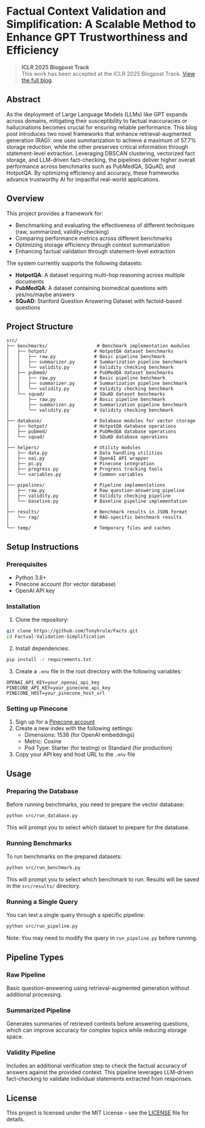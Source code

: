 # Factual Context Validation and Simplification: A Scalable Method to Enhance GPT Trustworthiness and Efficiency

> **ICLR 2025 Blogpost Track**  
> This work has been accepted at the ICLR 2025 Blogpost Track. [View the full blog](https://d2jud02ci9yv69.cloudfront.net/2025-04-28-factual-validation-simplification-192/blog/factual-validation-simplification/).

## Abstract

As the deployment of Large Language Models (LLMs) like GPT expands across domains, mitigating their susceptibility to factual inaccuracies or hallucinations becomes crucial for ensuring reliable performance. This blog post introduces two novel frameworks that enhance retrieval-augmented generation (RAG): one uses summarization to achieve a maximum of 57.7% storage reduction, while the other preserves critical information through statement-level extraction. Leveraging DBSCAN clustering, vectorized fact storage, and LLM-driven fact-checking, the pipelines deliver higher overall performance across benchmarks such as PubMedQA, SQuAD, and HotpotQA. By optimizing efficiency and accuracy, these frameworks advance trustworthy AI for impactful real-world applications.

## Overview

This project provides a framework for:
- Benchmarking and evaluating the effectiveness of different techniques (raw, summarized, validity-checking)
- Comparing performance metrics across different benchmarks
- Optimizing storage efficiency through context summarization
- Enhancing factual validation through statement-level extraction

The system currently supports the following datasets:
- **HotpotQA**: A dataset requiring multi-hop reasoning across multiple documents
- **PubMedQA**: A dataset containing biomedical questions with yes/no/maybe answers
- **SQuAD**: Stanford Question Answering Dataset with factoid-based questions

## Project Structure

```
src/
├── benchmarks/                  # Benchmark implementation modules
│   ├── hotpot/                 # HotpotQA dataset benchmarks
│   │   ├── raw.py              # Basic pipeline benchmark
│   │   ├── summarizer.py       # Summarization pipeline benchmark
│   │   └── validity.py         # Validity checking benchmark
│   ├── pubmed/                 # PubMedQA dataset benchmarks
│   │   ├── raw.py              # Basic pipeline benchmark
│   │   ├── summarizer.py       # Summarization pipeline benchmark
│   │   └── validity.py         # Validity checking benchmark
│   └── squad/                  # SQuAD dataset benchmarks
│       ├── raw.py              # Basic pipeline benchmark
│       ├── summarizer.py       # Summarization pipeline benchmark
│       └── validity.py         # Validity checking benchmark
│
├── database/                   # Database modules for vector storage
│   ├── hotpot/                 # HotpotQA database operations
│   ├── pubmed/                 # PubMedQA database operations
│   └── squad/                  # SQuAD database operations
│
├── helpers/                    # Utility modules
│   ├── data.py                 # Data handling utilities
│   ├── oai.py                  # OpenAI API wrapper
│   ├── pc.py                   # Pinecone integration
│   ├── progress.py             # Progress tracking tools
│   └── variables.py            # Common variables
│
├── pipelines/                  # Pipeline implementations
│   ├── raw.py                  # Raw question-answering pipeline
│   ├── validity.py             # Validity checking pipeline
│   └── baseline.py             # Baseline pipeline implementation
│
├── results/                    # Benchmark results in JSON format
│   └── rag/                    # RAG-specific benchmark results
│
└── temp/                       # Temporary files and caches
```

## Setup Instructions

### Prerequisites

- Python 3.8+
- Pinecone account (for vector database)
- OpenAI API key

### Installation

1. Clone the repository:
```bash
git clone https://github.com/Tonyhrule/Facts.git
cd Factual-Validation-Simplification
```

2. Install dependencies:
```bash
pip install -r requirements.txt
```

3. Create a `.env` file in the root directory with the following variables:
```
OPENAI_API_KEY=your_openai_api_key
PINECONE_API_KEY=your_pinecone_api_key
PINECONE_HOST=your_pinecone_host_url
```

### Setting up Pinecone

1. Sign up for a [Pinecone account](https://www.pinecone.io/)
2. Create a new index with the following settings:
   - Dimensions: 1536 (for OpenAI embeddings)
   - Metric: Cosine
   - Pod Type: Starter (for testing) or Standard (for production)
3. Copy your API key and host URL to the `.env` file

## Usage

### Preparing the Database

Before running benchmarks, you need to prepare the vector database:

```bash
python src/run_database.py
```

This will prompt you to select which dataset to prepare for the database.

### Running Benchmarks

To run benchmarks on the prepared datasets:

```bash
python src/run_benchmark.py
```

This will prompt you to select which benchmark to run. Results will be saved in the `src/results/` directory.

### Running a Single Query

You can test a single query through a specific pipeline:

```bash
python src/run_pipeline.py
```

Note: You may need to modify the query in `run_pipeline.py` before running.

## Pipeline Types

### Raw Pipeline
Basic question-answering using retrieval-augmented generation without additional processing.

### Summarized Pipeline
Generates summaries of retrieved contexts before answering questions, which can improve accuracy for complex topics while reducing storage space.

### Validity Pipeline
Includes an additional verification step to check the factual accuracy of answers against the provided context. This pipeline leverages LLM-driven fact-checking to validate individual statements extracted from responses.

## License

This project is licensed under the MIT License – see the [LICENSE](LICENSE) file for details.

